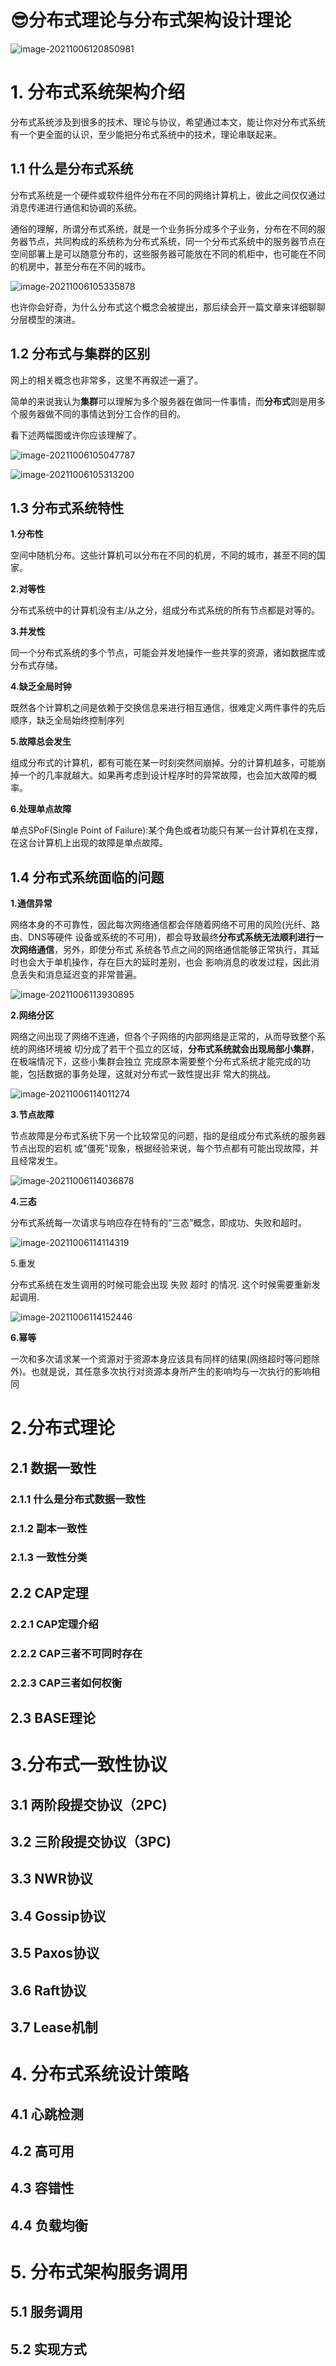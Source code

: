 # 😎分布式理论与分布式架构设计理论

![image-20211006120850981](../../../_media/img/image-20211006120850981.png)

# 1. 分布式系统架构介绍

分布式系统涉及到很多的技术、理论与协议，希望通过本文，能让你对分布式系统有一个更全面的认识，至少能把分布式系统中的技术，理论串联起来。

## 1.1 什么是分布式系统

分布式系统是一个硬件或软件组件分布在不同的网络计算机上，彼此之间仅仅通过消息传递进行通信和协调的系统。

通俗的理解，所谓分布式系统，就是一个业务拆分成多个子业务，分布在不同的服务器节点，共同构成的系统称为分布式系统，同一个分布式系统中的服务器节点在空间部署上是可以随意分布的，这些服务器可能放在不同的机柜中，也可能在不同的机房中，甚至分布在不同的城市。

![image-20211006105335878](img/image-20211006105335878.png)

也许你会好奇，为什么分布式这个概念会被提出，那后续会开一篇文章来详细聊聊分层模型的演进。



## 1.2 分布式与集群的区别

网上的相关概念也非常多，这里不再叙述一遍了。

简单的来说我认为**集群**可以理解为多个服务器在做同一件事情，而**分布式**则是用多个服务器做不同的事情达到分工合作的目的。

看下述两幅图或许你应该理解了。

![image-20211006105047787](img/image-20211006105047787.png)

![image-20211006105313200](img/image-20211006105313200.png)



## 1.3 分布式系统特性

**1.分布性**

空间中随机分布。这些计算机可以分布在不同的机房，不同的城市，甚至不同的国家。

**2.对等性**

分布式系统中的计算机没有主/从之分，组成分布式系统的所有节点都是对等的。

**3.并发性**

同一个分布式系统的多个节点，可能会并发地操作一些共享的资源，诸如数据库或分布式存储。

**4.缺乏全局时钟**

既然各个计算机之间是依赖于交换信息来进行相互通信，很难定义两件事件的先后顺序，缺乏全局始终控制序列

**5.故障总会发生**

组成分布式的计算机，都有可能在某一时刻突然间崩掉。分的计算机越多，可能崩掉一个的几率就越大。如果再考虑到设计程序时的异常故障，也会加大故障的概率。

**6.处理单点故障** 

单点SPoF(Single Point of Failure):某个角色或者功能只有某一台计算机在支撑，在这台计算机上出现的故障是单点故障。



## 1.4 分布式系统面临的问题

**1.通信异常**

网络本身的不可靠性，因此每次网络通信都会伴随着网络不可用的风险(光纤、路由、DNS等硬件 设备或系统的不可用)，都会导致最终**分布式系统无法顺利进行一次网络通信**，另外，即使分布式 系统各节点之间的网络通信能够正常执行，其延时也会大于单机操作，存在巨大的延时差别，也会 影响消息的收发过程，因此消息丢失和消息延迟变的非常普遍。

![image-20211006113930895](img/image-20211006113930895.png)



**2.网络分区**

网络之间出现了网络不连通，但各个子网络的内部网络是正常的，从而导致整个系统的网络环境被 切分成了若干个孤立的区域，**分布式系统就会出现局部小集群**，在极端情况下，这些小集群会独立 完成原本需要整个分布式系统才能完成的功能，包括数据的事务处理，这就对分布式一致性提出非 常大的挑战。

![image-20211006114011274](img/image-20211006114011274.png)



**3.节点故障**

节点故障是分布式系统下另一个比较常见的问题，指的是组成分布式系统的服务器节点出现的宕机 或"僵死"现象，根据经验来说，每个节点都有可能出现故障，并且经常发生。

![image-20211006114036878](img/image-20211006114036878.png)



**4.三态**

分布式系统每一次请求与响应存在特有的“三态”概念，即成功、失败和超时。

![image-20211006114114319](img/image-20211006114114319.png)



5.重发

分布式系统在发生调用的时候可能会出现 失败 超时 的情况. 这个时候需要重新发起调用.

![image-20211006114152446](img/image-20211006114152446.png)



**6.幂等**

一次和多次请求某一个资源对于资源本身应该具有同样的结果(网络超时等问题除外)。也就是说，其任意多次执行对资源本身所产生的影响均与一次执行的影响相同



# 2.分布式理论

## 2.1 数据一致性

### 2.1.1 什么是分布式数据一致性



### 2.1.2 副本一致性





### 2.1.3 一致性分类





## 2.2 CAP定理



### 2.2.1 CAP定理介绍



### 2.2.2 CAP三者不可同时存在



### 2.2.3 CAP三者如何权衡



## 2.3 BASE理论





# 3.分布式一致性协议

## 3.1 两阶段提交协议（2PC)



## 3.2 三阶段提交协议（3PC)



## 3.3 NWR协议



## 3.4 Gossip协议



## 3.5 Paxos协议



## 3.6 Raft协议



## 3.7 Lease机制





# 4. 分布式系统设计策略

## 4.1 心跳检测



## 4.2 高可用



## 4.3 容错性



## 4.4 负载均衡





# 5. 分布式架构服务调用

## 5.1 服务调用



## 5.2 实现方式



